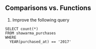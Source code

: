 ## Comparisons vs. Functions

1. Improve the following query

```
SELECT count(*)
FROM shawarma_purchases
WHERE
  YEAR(purchased_at) == '2017'
```
